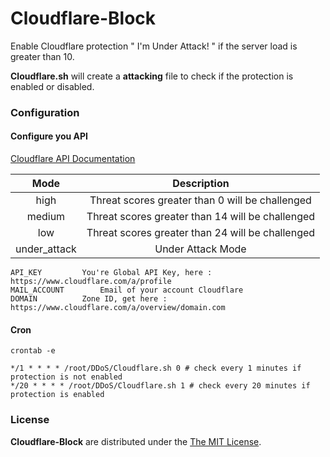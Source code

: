 # Cloudflare-Block

Enable Cloudflare protection " I'm Under Attack! " if the server load is greater than 10.

**Cloudflare.sh** will create a **attacking** file to check if the protection is enabled or disabled.

### Configuration

#### Configure you API

[Cloudflare API Documentation](https://api.cloudflare.com/#zone-settings-get-security-level-setting)

| Mode         | Description   |
|:------------:|:-------------:|
| high         | Threat scores greater than 0 will be challenged   |
| medium       | Threat scores greater than 14 will be challenged  |
| low          | Threat scores greater than 24 will be challenged  |
|under_attack  | Under Attack Mode                                 |

```
API_KEY			You're Global API Key, here : https://www.cloudflare.com/a/profile
MAIL_ACCOUNT		Email of your account Cloudflare
DOMAIN			Zone ID, get here : https://www.cloudflare.com/a/overview/domain.com
```

#### Cron

```
crontab -e

*/1 * * * * /root/DDoS/Cloudflare.sh 0 # check every 1 minutes if protection is not enabled
*/20 * * * * /root/DDoS/Cloudflare.sh 1 # check every 20 minutes if protection is enabled
```

### License

**Cloudflare-Block** are distributed under the [The MIT License](https://opensource.org/licenses/MIT).

